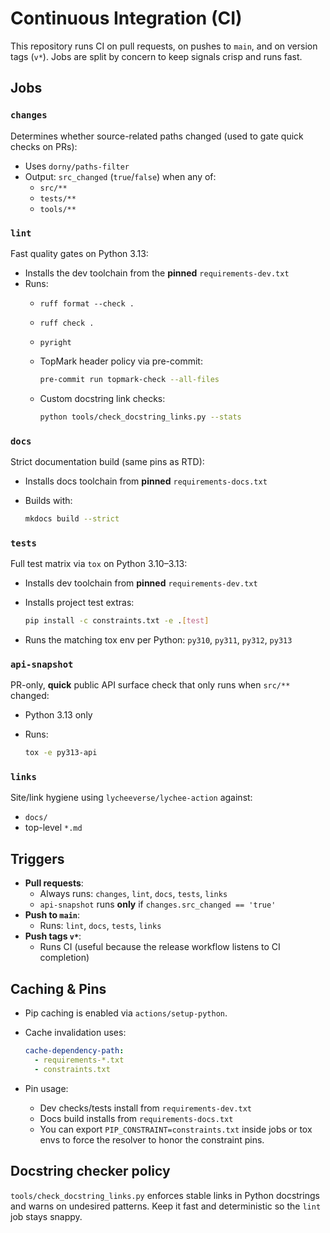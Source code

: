 <!--
topmark:header:start

  project      : TopMark
  file         : ci-workflow.md
  file_relpath : docs/ci/ci-workflow.md
  license      : MIT
  copyright    : (c) 2025 Olivier Biot

topmark:header:end
-->

# Continuous Integration (CI)

This repository runs CI on pull requests, on pushes to `main`, and on version tags (`v*`). Jobs are split by concern to keep signals crisp and runs fast.

## Jobs

### `changes`

Determines whether source-related paths changed (used to gate quick checks on PRs):

- Uses `dorny/paths-filter`
- Output: `src_changed` (`true`/`false`) when any of:
  - `src/**`
  - `tests/**`
  - `tools/**`

### `lint`

Fast quality gates on Python 3.13:

- Installs the dev toolchain from the **pinned** `requirements-dev.txt`
- Runs:
  - `ruff format --check .`

  - `ruff check .`

  - `pyright`

  - TopMark header policy via pre-commit:

    ```bash
    pre-commit run topmark-check --all-files
    ```

  - Custom docstring link checks:

    ```bash
    python tools/check_docstring_links.py --stats
    ```

### `docs`

Strict documentation build (same pins as RTD):

- Installs docs toolchain from **pinned** `requirements-docs.txt`

- Builds with:

  ```bash
  mkdocs build --strict
  ```

### `tests`

Full test matrix via `tox` on Python 3.10–3.13:

- Installs dev toolchain from **pinned** `requirements-dev.txt`

- Installs project test extras:

  ```bash
  pip install -c constraints.txt -e .[test]
  ```

- Runs the matching tox env per Python: `py310`, `py311`, `py312`, `py313`

### `api-snapshot`

PR-only, **quick** public API surface check that only runs when `src/**` changed:

- Python 3.13 only

- Runs:

  ```bash
  tox -e py313-api
  ```

### `links`

Site/link hygiene using `lycheeverse/lychee-action` against:

- `docs/`
- top-level `*.md`

## Triggers

- **Pull requests**:
  - Always runs: `changes`, `lint`, `docs`, `tests`, `links`
  - `api-snapshot` runs **only** if `changes.src_changed == 'true'`
- **Push to `main`**:
  - Runs: `lint`, `docs`, `tests`, `links`
- **Push tags `v*`**:
  - Runs CI (useful because the release workflow listens to CI completion)

## Caching & Pins

- Pip caching is enabled via `actions/setup-python`.

- Cache invalidation uses:

  ```yaml
  cache-dependency-path:
    - requirements-*.txt
    - constraints.txt
  ```

- Pin usage:

  - Dev checks/tests install from `requirements-dev.txt`
  - Docs build installs from `requirements-docs.txt`
  - You can export `PIP_CONSTRAINT=constraints.txt` inside jobs or tox envs to force the resolver to honor the constraint pins.

## Docstring checker policy

`tools/check_docstring_links.py` enforces stable links in Python docstrings and warns on undesired patterns. Keep it fast and deterministic so the `lint` job stays snappy.
